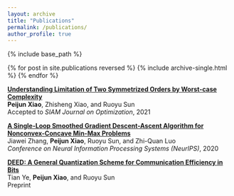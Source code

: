 ```yaml
---
layout: archive
title: "Publications"
permalink: /publications/
author_profile: true
---
```



{% include base_path %}

{% for post in site.publications reversed %}
  {% include archive-single.html %}
{% endfor %}

[**Understanding Limitation of Two Symmetrized Orders by Worst-case Complexity**](https://arxiv.org/abs/1910.04366) <br>
**Peijun Xiao**, Zhisheng Xiao, and Ruoyu Sun <br>
 Accepted to *SIAM Journal on Optimization*, 2021 <br>

[**A Single-Loop Smoothed Gradient Descent-Ascent Algorithm for Nonconvex-Concave Min-Max Problems**](https://arxiv.org/abs/2010.15768) <br>
Jiawei Zhang, **Peijun Xiao**, Ruoyu Sun, and Zhi-Quan Luo <br>
*Conference on Neural Information Processing Systems (NeurIPS)*, 2020 <br>

[**DEED: A General Quantization Scheme for Communication Efficiency in Bits**](https://arxiv.org/abs/2006.11401) <br>
Tian Ye, **Peijun Xiao**, and Ruoyu Sun <br>
Preprint <br>
